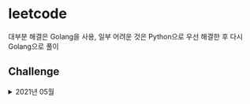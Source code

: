 # leetcode
대부분 해결은 Golang을 사용, 일부 어려운 것은 Python으로 우선 해결한 후 다시 Golang으로 풀이

## Challenge
<details>
<summary>2021년 05월</summary>

+ W1 Lock: [Number of Connected Components in an Undirected Graph](./challenge/202105/week1/lock_Number_of_Connected_Components_in_an_Undirected_Graph/main.go)
+ 05.01: [Prefix and Suffix Search](./challenge/202105/week1/01_Prefix_and_Suffix_Search/main.go), (*[Python](./challenge/202105/week1/01_Prefix_and_Suffix_Search/main.py)*)
+ 05.02: [Course Schedule III](./challenge/202105/week1/02_Course_Schedule_iii/main.go), (*[Brute Force](https://github.com/GzuPark/leetcode/blob/d472fa889244c87b215e55c713ceb4db231d4f41/challenge/202105/week1/02_Course_Schedule_iii/main.go), [Heap 구현](https://github.com/GzuPark/leetcode/blob/1684b07c66b455daf0b874aa69609c6e385702fa/challenge/202105/week1/02_Course_Schedule_iii/main.go)*)
+ 05.03: [Running Sum of 1d Array](./challenge/202105/week1/03_Running_Sum_of_1d_Array/main.go)
+ 05.04: [Non-decreasing Array](./challenge/202105/week1/04_Non-decreasing_Array/main.go)
+ 05.05: [Jump Game II](./challenge/202105/week1/05_Jump_Game_ii/main.go)
+ 05.06: [Convert Sorted List to Binary Search Tree](./challenge/202105/week1/06_Convert_Sorted_List_to_Binary_Search_Tree/main.go)
+ 05.07: [Delete Operation for Two Strings](./challenge/202105/week1/07_Delete_Operation_for_Two_Strings/main.go)

</details>

